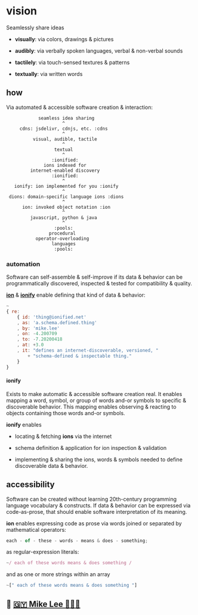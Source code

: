 
# vision

Seamlessly share ideas

+ **visually**: via colors, drawings & pictures

+ **audibly**: via verbally spoken languages, verbal & non-verbal sounds

+ **tactilely**: via touch-sensed textures & patterns

+ **textually**: via written words


## how

Via automated & accessible software creation & interaction:

```
            seamless idea sharing
                     ^
     cdns: jsdelivr, cdnjs, etc. :cdns
                     ^
          visual, audible, tactile
                     ^
                  textual
                     ^
                 :ionified: 
              ions indexed for
         internet-enabled discovery
                 :ionified:
                     ^
   ionify: ion implemented for you :ionify
                     ^
 dions: domain-specific language ions :dions
                     ^
      ion: invoked object notation :ion
                     ^
         javascript, python & java
                     ^
                  :pools:
                procedural
           operator-overloading
                 languages
                  :pools:
```

### automation

Software can self-assemble & self-improve if its data & behavior can be programmatically
discovered, inspected & tested for compatibility & quality.

[**ion**](ions/ion.md#ion) & [**ionify**](http://api.ionify.net/)
enable defining that kind of data &
behavior:


```javascript
~
{ re:
    { id: 'thing@ionified.net'
    , as: 'a.schema.defined.thing'
    , by: 'mike.lee'
    , on: -4.200709
    , to: -7.20200418
    , at: +3.0
    , it: "defines an internet-discoverable, versioned, "
        + "schema-defined & inspectable thing."
    }
}
```


#### ionify

Exists to make automatic & accessible
software creation real. It enables mapping a word, symbol, or group of words and-or symbols to
specific & discoverable behavior. This mapping enables observing & reacting to objects containing those words
and-or symbols.

**ionify** enables

+ locating & fetching **ions** via the internet

+ schema definition & application for ion inspection & validation

+ implementing & sharing the ions, words & symbols needed to define discoverable data & behavior.

## accessibility

Software can be created without learning 20th-century programming language vocabulary & constructs. If
data & behavior can be expressed via code-as-prose, that should enable software
interpretation of its meaning.

**ion** enables expressing code as prose via words joined or separated by mathematical
operators:

```javascript
each - of - these - words - means & does - something;
```

as regular-expression literals:

```javascript
~/ each of these words means & does something /
```

and as one or more strings within an array

```javascript
~[" each of these words means & does something "]
```


## 🤎 [🇬🇾 Mike Lee 👨🏾‍💻](https://github.com/iskitz)